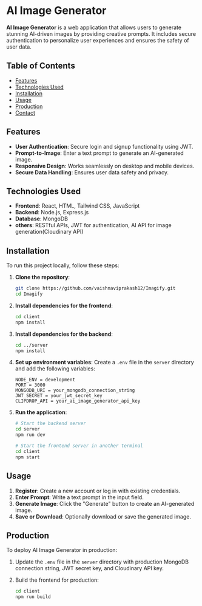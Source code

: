 # AI Image Generator

**AI Image Generator** is a web application that allows users to generate stunning AI-driven images by providing creative prompts. It includes secure authentication to personalize user experiences and ensures the safety of user data.

## Table of Contents

- [Features](#features)
- [Technologies Used](#technologies-used)
- [Installation](#installation)
- [Usage](#usage)
- [Production](#production)
- [Contact](#contact)

## Features

- **User Authentication**: Secure login and signup functionality using JWT.
- **Prompt-to-Image**: Enter a text prompt to generate an AI-generated image.
- **Responsive Design**: Works seamlessly on desktop and mobile devices.
- **Secure Data Handling**: Ensures user data safety and privacy.

## Technologies Used

- **Frontend**: React, HTML, Tailwind CSS, JavaScript
- **Backend**: Node.js, Express.js
- **Database**: MongoDB
- **others**: RESTful APIs, JWT for authentication, AI API for image generation(Cloudinary API)

## Installation

To run this project locally, follow these steps:

1. **Clone the repository**:
    ```bash
    git clone https://github.com/vaishnaviprakash12/Imagify.git
    cd Imagify
    ```

2. **Install dependencies for the frontend**:
    ```bash
    cd client
    npm install
    ```

3. **Install dependencies for the backend**:
    ```bash
    cd ../server
    npm install
    ```

4. **Set up environment variables**:
    Create a `.env` file in the `server` directory and add the following variables:
    ```env
    NODE_ENV = development
    PORT = 3000
    MONGODB_URI = your_mongodb_connection_string
    JWT_SECRET = your_jwt_secret_key
    CLIPDROP_API = your_ai_image_generator_api_key
    ```

5. **Run the application**:
    ```bash
    # Start the backend server
    cd server
    npm run dev

    # Start the frontend server in another terminal
    cd client
    npm start
    ```

## Usage

1. **Register**: Create a new account or log in with existing credentials.
2. **Enter Prompt**: Write a text prompt in the input field.
3. **Generate Image**: Click the "Generate" button to create an AI-generated image.
4. **Save or Download**: Optionally download or save the generated image.

## Production

To deploy AI Image Generator in production:

1. Update the `.env` file in the `server` directory with production MongoDB connection string, JWT secret key, and Cloudinary API key.

2. Build the frontend for production:
   ```bash
   cd client
   npm run build
